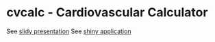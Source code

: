 # cvcalc - Cardiovascular Calculator

See [slidy presentation](https://gamercier.github.io/cvCalculator_slides/)
See [shiny application](https://gamercier.shinyapps.io/cvCalculator/)

